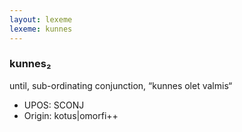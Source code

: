 ```yaml
---
layout: lexeme
lexeme: kunnes
---
```


###  kunnes₂

until, sub-ordinating conjunction, “kunnes olet valmis“
* UPOS:  SCONJ
* Origin:  kotus|omorfi++

